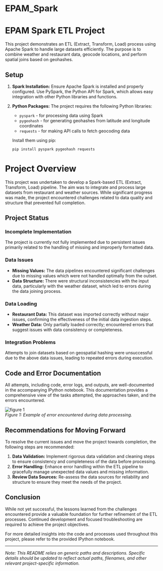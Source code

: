 # EPAM_Spark

# EPAM Spark ETL Project

This project demonstrates an ETL (Extract, Transform, Load) process using Apache Spark to handle large datasets efficiently. The purpose is to combine weather and restaurant data, geocode locations, and perform spatial joins based on geohashes.

## Setup

1. **Spark Installation:**
   Ensure Apache Spark is installed and properly configured. Use PySpark, the Python API for Spark, which allows easy integration with other Python libraries and functions.

2. **Python Packages:**
   The project requires the following Python libraries:
   - `pyspark` - for processing data using Spark
   - `pygeohash` - for generating geohashes from latitude and longitude coordinates
   - `requests` - for making API calls to fetch geocoding data

   Install them using pip:
   ```bash
   pip install pyspark pygeohash requests
   ```
# Project Overview

This project was undertaken to develop a Spark-based ETL (Extract, Transform, Load) pipeline. The aim was to integrate and process large datasets from restaurant and weather sources. While significant progress was made, the project encountered challenges related to data quality and structure that prevented full completion.

## Project Status

### Incomplete Implementation
The project is currently not fully implemented due to persistent issues primarily related to the handling of missing and improperly formatted data.

### Data Issues
- **Missing Values:** The data pipelines encountered significant challenges due to missing values which were not handled optimally from the outset.
- **Data Structure:** There were structural inconsistencies with the input data, particularly with the weather dataset, which led to errors during the data joining process.

### Data Loading
- **Restaurant Data:** This dataset was imported correctly without major issues, confirming the effectiveness of the initial data ingestion steps.
- **Weather Data:** Only partially loaded correctly; encountered errors that suggest issues with data consistency or completeness.

### Integration Problems
Attempts to join datasets based on geospatial hashing were unsuccessful due to the above data issues, leading to repeated errors during execution.

## Code and Error Documentation
All attempts, including code, error logs, and outputs, are well-documented in the accompanying IPython notebook. This documentation provides a comprehensive view of the tasks attempted, the approaches taken, and the errors encountered.

![figure 1]('figure1.png')  
*Figure 1: Example of error encountered during data processing.*

## Recommendations for Moving Forward
To resolve the current issues and move the project towards completion, the following steps are recommended:
1. **Data Validation:** Implement rigorous data validation and cleaning steps to ensure consistency and completeness of the data before processing.
2. **Error Handling:** Enhance error handling within the ETL pipeline to gracefully manage unexpected data values and missing information.
3. **Review Data Sources:** Re-assess the data sources for reliability and structure to ensure they meet the needs of the project.

## Conclusion
While not yet successful, the lessons learned from the challenges encountered provide a valuable foundation for further refinement of the ETL processes. Continued development and focused troubleshooting are required to achieve the project objectives.

For more detailed insights into the code and processes used throughout this project, please refer to the provided IPython notebook.

---

*Note: This README relies on generic paths and descriptions. Specific details should be updated to reflect actual paths, filenames, and other relevant project-specific information.*
